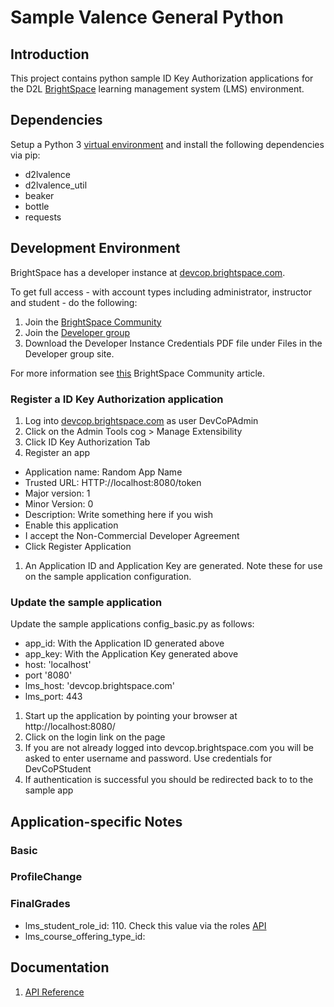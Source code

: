 # Sample Valence General Python

## Introduction

This project contains python sample ID Key Authorization applications for the D2L [BrightSpace](https://brightspace.com) learning management system (LMS) environment.

## Dependencies

Setup a Python 3 [virtual environment](https://docs.python.org/3/library/venv.html) and install the following dependencies via pip:
* d2lvalence
* d2lvalence_util
* beaker
* bottle
* requests

## Development Environment

BrightSpace has a developer instance at [devcop.brightspace.com](https://devcop.brightspace.com). 

To get full access - with account types including administrator, instructor and student - do the following:

1. Join the [BrightSpace Community](https://community.brightspace.com/)
1. Join the [Developer group](https://community.brightspace.com/s/group/0F9610000001mZ1CAI)
1. Download the Developer Instance Credentials PDF file under Files in the Developer group site.

For more information see [this](https://community.brightspace.com/s/article/New-Dev-Environment-for-Extensibility-Experimentation) BrightSpace Community article.

### Register a ID Key Authorization application

1. Log into [devcop.brightspace.com](https://devcop.brightspace.com) as user DevCoPAdmin
1. Click on the Admin Tools cog > Manage Extensibility
1. Click ID Key Authorization Tab
1. Register an app
* Application name: Random App Name
* Trusted URL: HTTP://localhost:8080/token
* Major version: 1
* Minor Version: 0 
* Description: Write something here if you wish
* Enable this application
* I accept the Non-Commercial Developer Agreement
* Click Register Application
1. An Application ID and Application Key are generated. Note these for use on the sample application configuration. 

### Update the sample application
Update the sample applications config_basic.py as follows:

* app_id: With the Application ID generated above
* app_key: With the Application Key generated above
* host: 'localhost'
* port '8080'
* lms_host: 'devcop.brightspace.com'
* lms_port: 443

1. Start up the application by pointing your browser at http://localhost:8080/
1. Click on the login link on the page
1. If you are not already logged into devcop.brightspace.com you will be asked to enter username and password. Use credentials for DevCoPStudent
1. If authentication is successful you should be redirected back to to the sample app 

## Application-specific Notes

### Basic

### ProfileChange

### FinalGrades

* lms_student_role_id: 110. Check this value via the roles [API](https://devcop.brightspace.com/d2l/api/lp/1.0/roles/)
* lms_course_offering_type_id: 

## Documentation 

1. [API Reference](https://docs.valence.desire2learn.com/reference.html)
